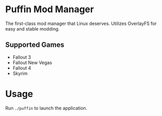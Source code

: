 # Puffin Mod Manager 
The first-class mod manager that Linux deserves. Utilizes OverlayFS for easy and stable modding.

## Supported Games
- Fallout 3
- Fallout New Vegas
- Fallout 4
- Skyrim

# Usage
Run `./puffin` to launch the application.